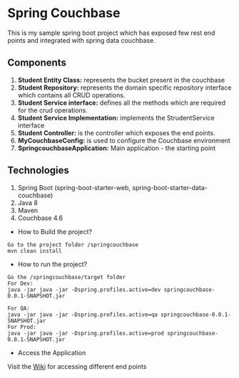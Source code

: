 # Spring Couchbase
This is my sample spring boot project which has exposed few rest end points and integrated with spring data couchbase.

## Components

1. **Student Entity Class:** represents the bucket present in the couchbase
2. **Student Repository:** represents the domain specific repository interface which contains all CRUD operations.
3. **Student Service interface:** defines all the methods which are required for the crud operations.
4. **Student Service Implementation:** implements the StrudentService interface
5. **Student Controller:** is the controller which exposes the end points.
6. **MyCouchbaseConfig:** is used to configure the Couchbase environment
7. **SpringcouchbaseApplication:** Main application - the starting point

## Technologies

1. Spring Boot (spring-boot-starter-web, spring-boot-starter-data-couchbase)
2. Java 8
3. Maven
4. Couchbase 4.6

* How to Build the project?

```
Go to the project folder /springcouchbase
mvn clean install
```

* How to run the project?

```
Go the /springcouchbase/target folder
For Dev:
java -jar java -jar -Dspring.profiles.active=dev springcouchbase-0.0.1-SNAPSHOT.jar

For QA:
java -jar java -jar -Dspring.profiles.active=qa springcouchbase-0.0.1-SNAPSHOT.jar
For Prod:
java -jar java -jar -Dspring.profiles.active=prod springcouchbase-0.0.1-SNAPSHOT.jar
```
* Access the Application

Visit the [Wiki](spring-couchbase) for accessing different end points
